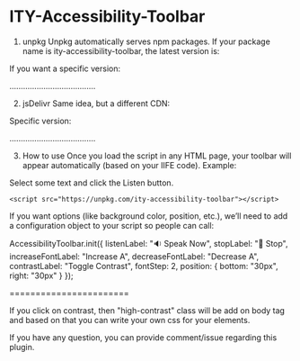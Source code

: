 # ITY-Accessibility-Toolbar

1. unpkg
Unpkg automatically serves npm packages.
If your package name is ity-accessibility-toolbar, the latest version is:

<script src="https://unpkg.com/ity-accessibility-toolbar"></script>


If you want a specific version:

<script src="https://unpkg.com/ity-accessibility-toolbar@1.0.0"></script>

......................................

2. jsDelivr
Same idea, but a different CDN:

<script src="https://cdn.jsdelivr.net/npm/ity-accessibility-toolbar"></script>


Specific version:

<script src="https://cdn.jsdelivr.net/npm/ity-accessibility-toolbar@1.0.0"></script>

......................................

3. How to use
Once you load the script in any HTML page, your toolbar will appear automatically (based on your IIFE code).
Example:

<!DOCTYPE html>
<html>
<head>
    <title>Test Accessibility Toolbar</title>
</head>
<body>
    <p>Select some text and click the Listen button.</p>

    <script src="https://unpkg.com/ity-accessibility-toolbar"></script>
</body>
</html>



If you want options (like background color, position, etc.), we’ll need to add a configuration object to your script so people can call:

AccessibilityToolbar.init({
  listenLabel: "🔉 Speak Now",
  stopLabel: "🛑 Stop",
  increaseFontLabel: "Increase A",
  decreaseFontLabel: "Decrease A",
  contrastLabel: "Toggle Contrast",
  fontStep: 2,
  position: { bottom: "30px", right: "30px" }
});



=======================

If you click on contrast, then "high-contrast" class will be add on body tag and based on that you can write your own css for your elements.

If you have any question, you can provide comment/issue regarding this plugin.


